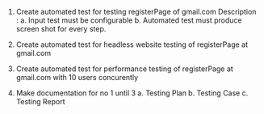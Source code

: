1. Create automated test for testing registerPage of gmail.com
    Description :
    a. Input test must be configurable
    b. Automated test must produce screen shot for every step.

2. Create automated test for headless website testing of registerPage at gmail.com

3. Create automated test for performance testing  of registerPage at gmail.com with 10 users concurently

4. Make documentation for no 1 until 3
    a. Testing Plan
    b. Testing Case
    c. Testing Report